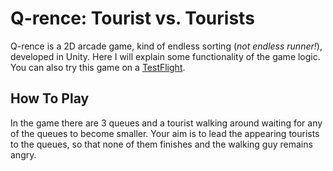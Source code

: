 # Q-rence: Tourist vs. Tourists
Q-rence is a 2D arcade game, kind of endless sorting (*not endless runner!*), developed in Unity. Here I will explain some functionality of the game logic. You can also try this game on a [TestFlight](https://testflight.apple.com/join/yRu6w645).
## How To Play
In the game there are 3 queues and a tourist walking around waiting for any of the queues to become smaller. Your aim is to lead the appearing tourists to the queues, so that none of them finishes and the walking guy remains angry.

